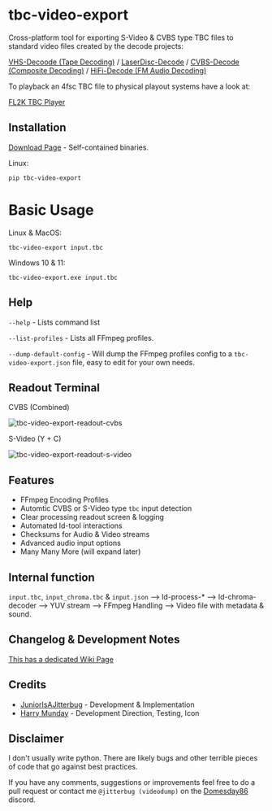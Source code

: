 # tbc-video-export

Cross-platform tool for exporting S-Video & CVBS type TBC files to standard video files created by the decode projects:

[VHS-Decoode (Tape Decoding)](https://github.com/oyvindln/vhs-decode/wiki/) / [LaserDisc-Decode](https://github.com/happycube/ld-decode) / [CVBS-Decode (Composite Decoding)](CVBS-Composite-Decode) / [HiFi-Decode (FM Audio Decoding)](https://github.com/oyvindln/vhs-decode/wiki/hifi-decode)

To playback an 4fsc TBC file to physical playout systems have a look at:

[FL2K TBC Player](https://github.com/oyvindln/vhs-decode/wiki/TBC-To-Analogue)


## Installation


[Download Page](https://github.com/JuniorIsAJitterbug/tbc-video-export/releases) - Self-contained binaries.

Linux:

    pip tbc-video-export


# Basic Usage 


Linux & MacOS:

    tbc-video-export input.tbc

Windows 10 & 11:

    tbc-video-export.exe input.tbc


## Help 


`--help` - Lists command list

`--list-profiles` - Lists all FFmpeg profiles.

`--dump-default-config` - Will dump the FFmpeg profiles config to a `tbc-video-export.json` file, easy to edit for your own needs.


## Readout Terminal


CVBS (Combined)

![tbc-video-export-readout-cvbs](https://github.com/JuniorIsAJitterbug/tbc-video-export/wiki/assets/gifs/Windows_Terminal_tbc-video-export_v0.1.0_Composite.gif)

S-Video (Y + C)

![tbc-video-export-readout-s-video](https://github.com/JuniorIsAJitterbug/tbc-video-export/wiki/assets/gifs/Windows_Terminal_tbc-video-export_v0.1.0_S-Video.gif)


## Features


- FFmpeg Encoding Profiles
- Automtic CVBS or S-Video type `tbc` input detection
- Clear processing readout screen & logging
- Automated ld-tool interactions
- Checksums for Audio & Video streams
- Advanced audio input options
- Many Many More (will expand later) 

## Internal function


`input.tbc`, `input_chroma.tbc` & `input.json` --> ld-process-* --> ld-chroma-decoder --> YUV stream --> FFmpeg Handling --> Video file with metadata & sound.


## Changelog & Development Notes

[This has a dedicated Wiki Page](https://github.com/JuniorIsAJitterbug/tbc-video-export/wiki/Changelog-&-Devlog)


## Credits 


- [JuniorIsAJitterbug](https://github.com/JuniorIsAJitterbug/) - Development & Implementation
- [Harry Munday](https://github.com/harrypm/) - Development Direction, Testing, Icon


## Disclaimer


I don't usually write python. There are likely bugs and other terrible pieces of code that go against best practices.

If you have any comments, suggestions or improvements feel free to do a pull request or contact me `@jitterbug (videodump)` on the [Domesday86](https://discord.gg/pVVrrxd) discord.
